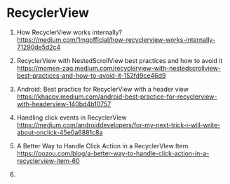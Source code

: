  # RecyclerView
 
 1. How RecyclerView works internally? <br>
 https://medium.com/1mgofficial/how-recyclerview-works-internally-71290de5d2c4 <br>
 
 
 2. RecyclerView with NestedScrollView best practices and how to avoid it <br>
https://momen-zaq.medium.com/recyclerview-with-nestedscrollview-best-practices-and-how-to-avoid-it-152fd9ce46d9
    

 3. Android: Best practice for RecyclerView with a header view <br>
https://khacpv.medium.com/android-best-practice-for-recyclerview-with-headerview-140bd4b10757
    

 4. Handling click events in RecyclerView <br>
    https://medium.com/androiddevelopers/for-my-next-trick-i-will-write-about-onclick-45e0a6881c8a
    

 5. A Better Way to Handle Click Action in a RecyclerVIew Item. <br>
    https://oozou.com/blog/a-better-way-to-handle-click-action-in-a-recyclerview-item-60
    
 6. 
